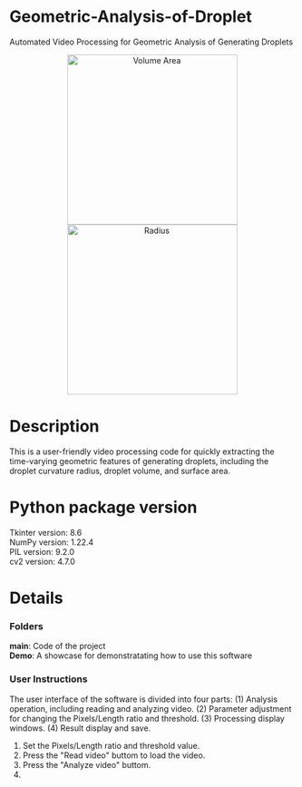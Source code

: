 # Geometric-Analysis-of-Droplet
Automated Video Processing for Geometric Analysis of Generating Droplets
<p align="center">
    <img src="https://github.com/user-attachments/assets/4b668ecc-7117-42a4-8f3b-a433a3fc22cb" alt="Volume Area" width="300"/>
    <img src="https://github.com/user-attachments/assets/5c0e3dc2-cd7a-447f-a330-da9f0a3575a1" alt="Radius" width="300"/>
</p>

# Description
This is a user-friendly video processing code for quickly extracting the time-varying geometric features of generating droplets, including the droplet curvature radius, droplet volume, and surface area.

# Python package version 

Tkinter version: 8.6 <br>
NumPy version: 1.22.4 <br>
PIL version: 9.2.0 <br>
cv2 version: 4.7.0 <br>

# Details
### Folders
**main**: Code of the project <br>
**Demo**: A showcase for demonstratating how to use this software <br>

### User Instructions
The user interface of the software is divided into four parts: (1) Analysis operation, including reading and analyzing video. (2) Parameter adjustment for changing the Pixels/Length ratio and threshold. (3) Processing display windows. (4) Result display and save.

1. Set the Pixels/Length ratio and threshold value.
2. Press the "Read video" buttom to load the video.
3. Press the "Analyze video" buttom.
4. 
